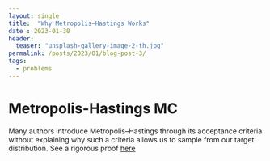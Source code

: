 ```yaml
---
layout: single
title:  "Why Metropolis–Hastings Works"
date : 2023-01-30
header:
  teaser: "unsplash-gallery-image-2-th.jpg"
permalink: /posts/2023/01/blog-post-3/
tags:
  - problems
---
```


Metropolis-Hastings MC
===

Many authors introduce Metropolis–Hastings through its acceptance criteria without explaining why such a criteria allows us to sample from our target distribution. See a rigorous proof [here](https://gregorygundersen.com/blog/2019/11/02/metropolis-hastings/)


